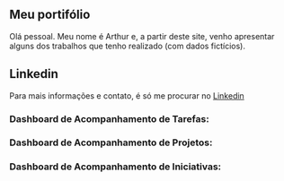 ## Meu portifólio

Olá pessoal. Meu nome é Arthur e, a partir deste site, venho apresentar alguns dos trabalhos que tenho realizado (com dados fictícios).

## Linkedin

Para mais informações e contato, é só me procurar no [Linkedin](https://www.linkedin.com/in/arthur-henrique-23065a98/)

### Dashboard de Acompanhamento de Tarefas:


### Dashboard de Acompanhamento de Projetos:


### Dashboard de Acompanhamento de Iniciativas:
